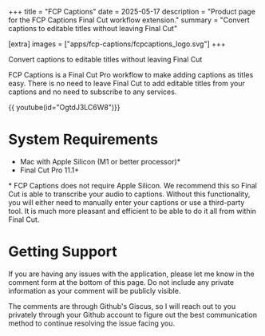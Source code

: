 +++
title = "FCP Captions"
date = 2025-05-17
description = "Product page for the FCP Captions Final Cut workflow extension."
summary = "Convert captions to editable titles without leaving Final Cut"

[extra]
images = ["apps/fcp-captions/fcpcaptions_logo.svg"]
+++

Convert captions to editable titles without leaving Final Cut

<!--more-->

FCP Captions is a Final Cut Pro workflow to make adding captions as titles easy. There is no need to leave Final Cut
to add editable titles from your captions and no need to subscribe to any services.

 {{ youtube(id="OgtdJ3LC6W8")}}

# System Requirements

* Mac with Apple Silicon (M1 or better processor)*
* Final Cut Pro 11.1+

\* FCP Captions does not require Apple Silicon. We recommend this so Final Cut is able to
transcribe your audio to captions. Without this functionality, you will either need to
manually enter your captions or use a third-party tool. It is much more pleasant and efficient
to be able to do it all from within Final Cut.

# Getting Support

If you are having any issues with the application, please let me know in the comment form
at the bottom of this page. Do not include any private information as your comment will
be publicly visible.

The comments are through Github's Giscus, so I will reach out to you privately through your Github
account to figure out the best communication method to continue resolving the issue facing you.
